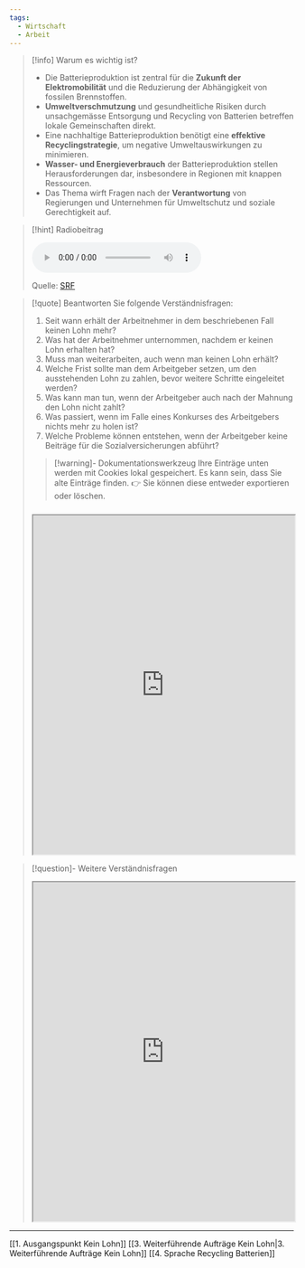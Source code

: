 ```yaml
---
tags:
  - Wirtschaft
  - Arbeit
---
```

>[!info] Warum es wichtig ist?
>- Die Batterieproduktion ist zentral für die **Zukunft der Elektromobilität** und die Reduzierung der Abhängigkeit von fossilen Brennstoffen.
>- **Umweltverschmutzung** und gesundheitliche Risiken durch unsachgemässe Entsorgung und Recycling von Batterien betreffen lokale Gemeinschaften direkt.
>- Eine nachhaltige Batterieproduktion benötigt eine **effektive Recyclingstrategie**, um negative Umweltauswirkungen zu minimieren.
>- **Wasser- und Energieverbrauch** der Batterieproduktion stellen Herausforderungen dar, insbesondere in Regionen mit knappen Ressourcen.
>- Das Thema wirft Fragen nach der **Verantwortung** von Regierungen und Unternehmen für Umweltschutz und soziale Gerechtigkeit auf.

>[!hint] Radiobeitrag
>
><audio controls><source src="https://srfaudio-a.akamaihd.net/delivery/world/7d2bee8a-880f-45d0-8a11-77c79bcc2a6e.mp3"></audio>
>
>Quelle: [SRF](https://www.srf.ch/play/radio/redirect/detail/1542b343-2a5c-4bf8-ae35-74a2ea847140)

>[!quote] Beantworten Sie folgende Verständnisfragen:
>1. Seit wann erhält der Arbeitnehmer in dem beschriebenen Fall keinen Lohn mehr?
>2. Was hat der Arbeitnehmer unternommen, nachdem er keinen Lohn erhalten hat?
>3. Muss man weiterarbeiten, auch wenn man keinen Lohn erhält?
>4. Welche Frist sollte man dem Arbeitgeber setzen, um den ausstehenden Lohn zu zahlen, bevor weitere Schritte eingeleitet werden?
>5. Was kann man tun, wenn der Arbeitgeber auch nach der Mahnung den Lohn nicht zahlt?
>6. Was passiert, wenn im Falle eines Konkurses des Arbeitgebers nichts mehr zu holen ist?
>7. Welche Probleme können entstehen, wenn der Arbeitgeber keine Beiträge für die Sozialversicherungen abführt?
>
>>[!warning]- Dokumentationswerkzeug 
>Ihre Einträge unten werden mit Cookies lokal gespeichert. Es kann sein, dass Sie alte Einträge finden. 
>👉 Sie können diese entweder exportieren oder löschen.
>#####
><iframe width="100%" height="600" src="https://app.Lumi.education/run/dw_E7K" allowfullscreen allow="geolocation *; autoplay; encrypted-media"></iframe>


>[!question]- Weitere Verständnisfragen
><iframe width="100%" height="600" src="https://app.Lumi.education/run/X-wPSE" allowfullscreen allow="geolocation *; autoplay; encrypted-media"></iframe>

---
[[1. Ausgangspunkt Kein Lohn]]
[[3. Weiterführende Aufträge Kein Lohn|3. Weiterführende Aufträge Kein Lohn]]
[[4. Sprache Recycling Batterien]]
